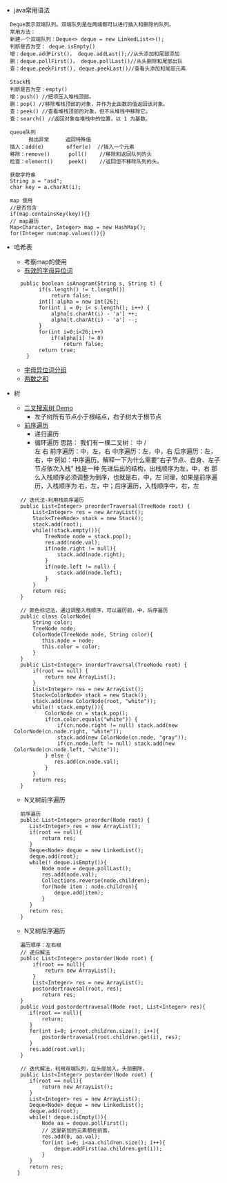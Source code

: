 - java常用语法
```
  Deque表示双端队列。双端队列是在两端都可以进行插入和删除的队列。
  常用方法：
  新建一个双端队列：Deque<> deque = new LinkedList<>();
  判断是否为空： deque.isEmpty()
  增：deque.addFirst()， deque.addLast();//从头添加和尾部添加
  删：deque.pollFirst()， deque.pollLast()//从头删除和尾部出队
  查：deque.peekFirst(), deque.peekLast()//查看头添加和尾部元素
  
  Stack栈
  判断是否为空：empty() 
  增：push() //把项压入堆栈顶部。
  删：pop() //移除堆栈顶部的对象，并作为此函数的值返回该对象。
  查：peek() //查看堆栈顶部的对象，但不从堆栈中移除它。
  查：search() //返回对象在堆栈中的位置，以 1 为基数。
  
  queue队列
        抛出异常 　　 返回特殊值
  插入：add(e) 　　   offer(e)  //插入一个元素
  移除：remove()      poll()    //移除和返回队列的头
  检查：element()     peek()    //返回但不移除队列的头。

  获取字符串
  String a = "asd";
  char key = a.charAt(i);

  map 使用
  //是否包含
  if(map.containsKey(key)){}
  // map遍历
  Map<Character, Integer> map = new HashMap();
  for(Integer num:map.values()){}
```

- 哈希表
    - 考察map的使用 
    - [有效的字母异位词](https://leetcode-cn.com/problems/valid-anagram/)
    ``` 
      public boolean isAnagram(String s, String t) {
            if(s.length() != t.length())
                return false;
            int[] alpha = new int[26];
            for(int i = 0; i< s.length(); i++) {
                alpha[s.charAt(i) - 'a'] ++;
                alpha[t.charAt(i) - 'a'] --;
            }
            for(int i=0;i<26;i++)
                if(alpha[i] != 0)
                    return false;
            return true;
        }
    ```  
    - [字母异位词分组](https://leetcode-cn.com/problems/group-anagrams/)  
    - [两数之和](https://leetcode-cn.com/problems/two-sum/)
      
 - 树
    - [二叉搜索树 Demo](https://visualgo.net/zh/bst)
       - 左子树所有节点小于根结点，右子树大于根节点
    - [前序遍历](https://leetcode-cn.com/problems/binary-tree-preorder-traversal/)
       - 递归遍历 
       - 循环遍历
         思路：
             我们有一棵二叉树：
                            中
                           /  \
                          左   右
             前序遍历：中，左，右
             中序遍历：左，中，右
             后序遍历：左，右，中
             例如：中序遍历。解释一下为什么需要“右子节点、自身、左子节点依次入栈”
             栈是一种 先进后出的结构，出栈顺序为左，中，右
             那么入栈顺序必须调整为倒序，也就是右，中，左
             同理，如果是前序遍历，入栈顺序为 右，左，中；后序遍历，入栈顺序中，右，左
   ``` 
     // 迭代法-利用栈前序遍历
     public List<Integer> preorderTraversal(TreeNode root) {
         List<Integer> res = new ArrayList();
         Stack<TreeNode> stack = new Stack();
         stack.add(root);
         while(!stack.empty()){
             TreeNode node = stack.pop();
             res.add(node.val);
             if(node.right != null){
                 stack.add(node.right);
             }
             if(node.left != null) {
                 stack.add(node.left);
             }
         }    
         return res; 
     }
     
     // 颜色标记法，通过调整入栈顺序，可以遍历前，中，后序遍历
     public class ColorNode{
         String color;
         TreeNode node;
         ColorNode(TreeNode node, String color){
            this.node = node;
            this.color = color;
         }
     }
     public List<Integer> inorderTraversal(TreeNode root) {
         if(root == null) {
             return new ArrayList();
         }
         List<Integer> res = new ArrayList();
         Stack<ColorNode> stack = new Stack();
         stack.add(new ColorNode(root, "white"));  
         while(! stack.empty()){
             ColorNode cn = stack.pop();
             if(cn.color.equals("white")) {
                 if(cn.node.right != null) stack.add(new ColorNode(cn.node.right, "white"));
                 stack.add(new ColorNode(cn.node, "gray"));
                 if(cn.node.left != null) stack.add(new ColorNode(cn.node.left, "white"));
             } else {
                res.add(cn.node.val);
             }
         }
         return res; 
     }
   ``` 

   - N叉树前序遍历
   ``` 
     前序遍历
     public List<Integer> preorder(Node root) {
        List<Integer> res = new ArrayList();
        if(root == null){
            return res;
        }
        Deque<Node> deque = new LinkedList();
        deque.add(root);
        while(! deque.isEmpty()){
            Node node = deque.pollLast();
            res.add(node.val);
            Collections.reverse(node.children);
            for(Node item : node.children){
                deque.add(item);
            }
        }
        return res;
     }
   ``` 
   - N叉树后序遍历
   ``` 
     遍历顺序：左右根
     // 递归解法
     public List<Integer> postorder(Node root) {
         if(root == null){
             return new ArrayList();
         }
         List<Integer> res = new ArrayList();
         postordertravesal(root, res);
            return res;
     }
     public void postordertravesal(Node root, List<Integer> res){
        if(root == null){
            return;
        }
        for(int i=0; i<root.children.size(); i++){
            postordertravesal(root.children.get(i), res);
        }
        res.add(root.val);
     }
     
     // 迭代解法，利用双端队列，在头部加入，头部删除，
     public List<Integer> postorder(Node root) {
        if(root == null){
            return new ArrayList();
        }
        List<Integer> res = new ArrayList();
        Deque<Node> deque = new LinkedList();
        deque.add(root);
        while(! deque.isEmpty()){
            Node aa = deque.pollFirst();
            // 这里新加的元素都在前面，
            res.add(0, aa.val);
            for(int i=0; i<aa.children.size(); i++){
                deque.addFirst(aa.children.get(i));
            }
        }
        return res;
    }
   ``` 
